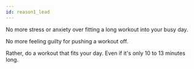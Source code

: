 ```yaml
---
id: reason1_lead
---
```


No more stress or anxiety over fitting a long workout into your busy day.

No more feeling guilty for pushing a workout off.

Rather, do a workout that fits your day. Even if it's only 10 to 13 minutes long.
